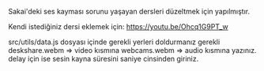 Sakai'deki ses kayması sorunu yaşayan dersleri düzeltmek için yapılmıştır.

Kendi istediğiniz dersi eklemek için:
https://youtu.be/Ohcq1G9PT_w

src/utils/data.js dosyası içinde gerekli yerleri doldurmanız gerekli
deskshare.webm => video kısmına
webcams.webm => audio kısmına yazınız.
delay için ise sesin kayna süresini saniye cinsinden giriniz.